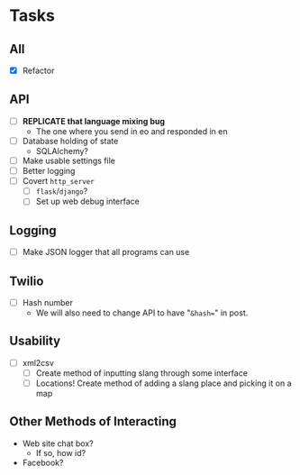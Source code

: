 # Tasks
## All  
- [X] Refactor

## API  
- [ ] **REPLICATE that language mixing bug**
	- The one where you send in eo and responded in en
- [ ] Database holding of state
	- SQLAlchemy?
- [ ] Make usable settings file
- [ ] Better logging
- [ ] Covert `http_server`
	- [ ] `flask`/`django`?
	- [ ] Set up web debug interface

## Logging
- [ ] Make JSON logger that all programs can use

## Twilio  
- [ ] Hash number
	- We will also need to change API to have "`&hash=`" in post.

## Usability
- [ ] xml2csv
	- [ ] Create method of inputting slang through some interface
	- [ ] Locations! Create method of adding a slang place and picking it on a map

## Other Methods of Interacting  
- Web site chat box?
	+ If so, how id?
- Facebook?
